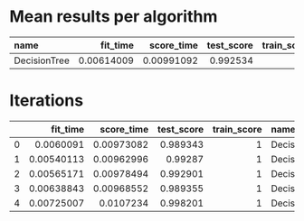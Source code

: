 # Mean results per algorithm
| name         |   fit_time |   score_time |   test_score |   train_score |
|:-------------|-----------:|-------------:|-------------:|--------------:|
| DecisionTree | 0.00614009 |   0.00991092 |     0.992534 |             1 |

# Iterations
|    |   fit_time |   score_time |   test_score |   train_score | name         | metric               |
|---:|-----------:|-------------:|-------------:|--------------:|:-------------|:---------------------|
|  0 | 0.0060091  |   0.00973082 |     0.989343 |             1 | DecisionTree | roc_auc_ovr_weighted |
|  1 | 0.00540113 |   0.00962996 |     0.99287  |             1 | DecisionTree | roc_auc_ovr_weighted |
|  2 | 0.00565171 |   0.00978494 |     0.992901 |             1 | DecisionTree | roc_auc_ovr_weighted |
|  3 | 0.00638843 |   0.00968552 |     0.989355 |             1 | DecisionTree | roc_auc_ovr_weighted |
|  4 | 0.00725007 |   0.0107234  |     0.998201 |             1 | DecisionTree | roc_auc_ovr_weighted |
